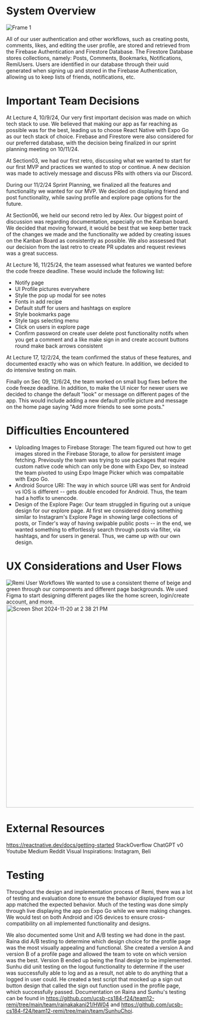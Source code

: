 # System Overview
![Frame 1](https://github.com/user-attachments/assets/7c919080-1f96-4f71-85ee-7c29c405bbd8)

All of our user authentication and other workflows, such as creating posts, comments, likes, and editing the user profile, are stored and retrieved from the Firebase Authentication and Firestore Database. The Firestore Database stores collections, namely: Posts, Comments, Bookmarks, Notifications, RemiUsers. Users are identified in our database through their uuid generated when signing up and stored in the Firebase Authentication, allowing us to keep lists of friends, notifications, etc.

# Important Team Decisions
At Lecture 4, 10/9/24, Our very first important decision was made on which tech stack to use. We believed that making our app as far reaching as possible was for the best, leading us to choose React Native with Expo Go as our tech stack of choice. Firebase and Firestore were also considered for our preferred database, with the decision being finalized in our sprint planning meeting on 10/11/24. 

At Section03, we had our first retro, discussing what we wanted to start for our first MVP and practices we wanted to stop or continue. A new decision was made to actively message and discuss PRs with others via our Discord.

During our 11/2/24 Sprint Planning, we finalized all the features and functionality we wanted for our MVP. We decided on displaying friend and post functionality, while saving profile and explore page options for the future.

At Section06, we held our second retro led by Alex. Our biggest point of discussion was regarding documentation, especially on the Kanban board. We decided that moving forward, it would be best that we keep better track of the changes we made and the functionality we added by creating issues on the Kanban Board as consistently as possible. We also asssessed that our decision from the last retro to create PR updates and request reviews was a great success.

At Lecture 16, 11/25/24, the team assessed what features we wanted before the code freeze deadline. These would include the following list:
- Notify page
- UI Profile pictures everywhere
- Style the pop up modal for see notes
- Fonts in add recipe
- Default stuff for users and hashtags on explore
- Style bookmarks page
- Style tags selecting menu
- Click on users in explore page
- Confirm password on create user delete post functionality notifs when you get a comment and a like make sign in and create account buttons round make back arrows consistent

At Lecture 17, 12/2/24, the team confirmed the status of these features, and documented exactly who was on which feature. In addition, we decided to do intensive testing on main.

Finally on Sec 09, 12/6/24, the team worked on small bug fixes before the code freeze deadline. In addition, to make the UI nicer for newer users we decided to change the default "look" or message on different pages of the app. This would include adding a new default profile picture and message on the home page saying "Add more friends to see some posts."

# Difficulties Encountered
- Uploading Images to Firebase Storage: The team figured out how to get images stored in the Firebase Storage, to allow for persistent image fetching. Previously the team was trying to use packages that require custom native code which can only be done with Expo Dev, so instead the team pivoted to using Expo Image Picker which was compaitable with Expo Go.
- Android Source URI: The way in which source URI was sent for Android vs IOS is different -- gets double encoded for Android. Thus, the team had a hotfix to unencode.
- Design of the Explore Page: Our team struggled in figuring out a unique design for our explore page. At first we considered doing something similar to Instagram's Explore Page in showing large collections of posts, or Tinder's way of having swipable public posts -- in the end, we wanted something to effortlessly search through posts via filter, via hashtags, and for users in general. Thus, we came up with our own design.

# UX Considerations and User Flows
![Remi User Workflows](https://github.com/user-attachments/assets/6894b955-8ead-4750-8424-d51d01f51903)
We wanted to use a consistent theme of beige and green through our components and different page backgrounds. We used Figma to start designing different pages like the home screen, login/create account, and more.
<img width="545" alt="Screen Shot 2024-11-20 at 2 38 21 PM" src="https://github.com/user-attachments/assets/35bc9fb0-cc92-40cd-80d2-18a72d7d1913">

# External Resources
https://reactnative.dev/docs/getting-started
StackOverflow
ChatGPT
v0
Youtube
Medium
Reddit
Visual Inspirations: Instagram, Beli

# Testing
Throughout the design and implementation process of Remi, there was a lot of testing and evaluation done to ensure the behavior displayed from our app matched the expected behavior. Much of the testing was done simply through live displaying the app on Expo Go while we were making changes. We would test on both Android and iOS devices to ensure cross-compatibility on all implemented functionality and designs. 

We also documented some Unit and A/B testing we had done in the past. Raina did A/B testing to determine which design choice for the profile page was the most visually appealing and functional. She created a version A and version B of a profile page and allowed the team to vote on which version was the best. Version B ended up being the final design to be implemented. Sunhu did unit testing on the logout functionality to determine if the user was successfully able to log and as a result, not able to do anything that a logged in user could. He created a test script that mocked up a sign out button design that called the sign out function used in the profile page, which successfully passed. Documentation on Raina and Sunhu's testing can be found in https://github.com/ucsb-cs184-f24/team12-remi/tree/main/team/rainakakani21/HW04 and https://github.com/ucsb-cs184-f24/team12-remi/tree/main/team/SunhuChoi.
